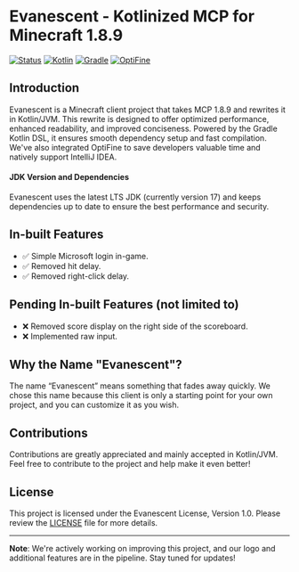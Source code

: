 # Evanescent - Kotlinized MCP for Minecraft 1.8.9

[![Status](https://img.shields.io/badge/status-in%20progress-yellow.svg)](https://github.com/SpoilerRules/KotlinizedMCP)
[![Kotlin](https://img.shields.io/badge/Kotlin-1.9.10-blue.svg)](https://kotlinlang.org/)
[![Gradle](https://img.shields.io/badge/Gradle-8.3-orange.svg)](https://gradle.org/)
[![OptiFine](https://img.shields.io/badge/OptiFine-Integrated-green.svg)](https://optifine.net/)

## Introduction

Evanescent is a Minecraft client project that takes MCP 1.8.9 and rewrites it in Kotlin/JVM. This rewrite is designed to offer optimized performance, enhanced readability, and improved conciseness. Powered by the Gradle Kotlin DSL, it ensures smooth dependency setup and fast compilation. We've also integrated OptiFine to save developers valuable time and natively support IntelliJ IDEA.

#### JDK Version and Dependencies

Evanescent uses the latest LTS JDK (currently version 17) and keeps dependencies up to date to ensure the best performance and security.

## In-built Features

- ✅ Simple Microsoft login in-game.
- ✅ Removed hit delay.
- ✅ Removed right-click delay.

## Pending In-built Features (not limited to)

- ❌ Removed score display on the right side of the scoreboard.
- ❌ Implemented raw input.

## Why the Name "Evanescent"?

The name “Evanescent” means something that fades away quickly. We chose this name because this client is only a starting point for your own project, and you can customize it as you wish.

## Contributions

Contributions are greatly appreciated and mainly accepted in Kotlin/JVM. Feel free to contribute to the project and help make it even better!

## License

This project is licensed under the Evanescent License, Version 1.0. Please review the [LICENSE](https://github.com/SpoilerRules/KotlinizedMCP/blob/main/LICENSE.md) file for more details.

---

**Note**: We're actively working on improving this project, and our logo and additional features are in the pipeline. Stay tuned for updates!
